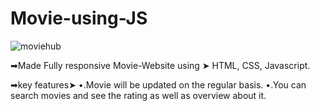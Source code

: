 # Movie-using-JS

![moviehub](https://user-images.githubusercontent.com/71243209/109997097-e09c2400-7d35-11eb-9921-c384d537b6b3.gif)

➡Made Fully responsive Movie-Website using ➤
HTML, CSS, Javascript.

➡key features➤
•.Movie will be updated on the regular basis.
•.You can search movies and see the rating as well as overview about it.
